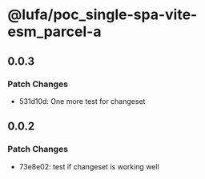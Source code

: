 # @lufa/poc_single-spa-vite-esm_parcel-a

## 0.0.3

### Patch Changes

- 531d10d: One more test for changeset

## 0.0.2

### Patch Changes

- 73e8e02: test if changeset is working well
